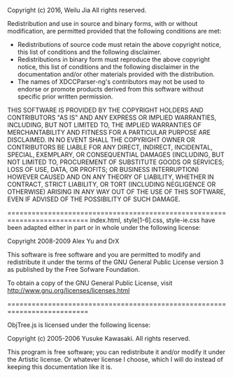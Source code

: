 Copyright (c) 2016, Weilu Jia 
All rights reserved. 

Redistribution and use in source and binary forms, with or without 
modification, are permitted provided that the following conditions are met: 

 * Redistributions of source code must retain the above copyright notice, 
   this list of conditions and the following disclaimer. 
 * Redistributions in binary form must reproduce the above copyright 
   notice, this list of conditions and the following disclaimer in the 
   documentation and/or other materials provided with the distribution. 
 * The names of XDCCParser-ng's contributors may not be used to endorse or
   promote products derived from this software without specific prior
   written permission. 

THIS SOFTWARE IS PROVIDED BY THE COPYRIGHT HOLDERS AND CONTRIBUTORS "AS IS" 
AND ANY EXPRESS OR IMPLIED WARRANTIES, INCLUDING, BUT NOT LIMITED TO, THE 
IMPLIED WARRANTIES OF MERCHANTABILITY AND FITNESS FOR A PARTICULAR PURPOSE 
ARE DISCLAIMED. IN NO EVENT SHALL THE COPYRIGHT OWNER OR CONTRIBUTORS BE 
LIABLE FOR ANY DIRECT, INDIRECT, INCIDENTAL, SPECIAL, EXEMPLARY, OR 
CONSEQUENTIAL DAMAGES (INCLUDING, BUT NOT LIMITED TO, PROCUREMENT OF 
SUBSTITUTE GOODS OR SERVICES; LOSS OF USE, DATA, OR PROFITS; OR BUSINESS 
INTERRUPTION) HOWEVER CAUSED AND ON ANY THEORY OF LIABILITY, WHETHER IN 
CONTRACT, STRICT LIABILITY, OR TORT (INCLUDING NEGLIGENCE OR OTHERWISE) 
ARISING IN ANY WAY OUT OF THE USE OF THIS SOFTWARE, EVEN IF ADVISED OF THE 
POSSIBILITY OF SUCH DAMAGE. 

==========================================================================
index.html, style[1-6].css, style-ie.css have been adapted either in part
or in whole under the following license:

Copyright 2008-2009 Alex Yu and DrX

This software is free software and you are permitted to modify and
redistribute it under the terms of the GNU General Public License version 3
as published by the Free Sofware Foundation.

To obtain a copy of the GNU General Public License, visit
<http://www.gnu.org/licenses/licenses.html>

==========================================================================

ObjTree.js is licensed under the following license:

Copyright (c) 2005-2006 Yusuke Kawasaki. All rights reserved. 

This program is free software; you can redistribute it and/or modify it
under the Artistic license. Or whatever license I choose, which I will do
instead of keeping this documentation like it is.

